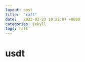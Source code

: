```yaml
---
layout: post
title:  "raft"
date:   2023-03-23 10:22:07 +0000
categories: jekyll
tags: raft
---
```


# usdt